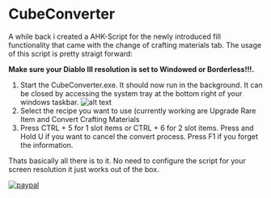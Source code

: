 # CubeConverter
A while back i created a AHK-Script for the newly introduced fill functionality that came with the change of crafting materials tab.
The usage of this script is pretty straigt forward:

**Make sure your Diablo III resolution is set to Windowed or Borderless!!!.**

1. Start the CubeConverter.exe. It should now run in the background. It can be closed by accessing the system tray at the bottom right of your windows taskbar.
![alt text](https://i.imgur.com/StDYUzd.jpg)
2. Select the recipe you want to use (currently working are Upgrade Rare Item and Convert Crafting Materials 
3. Press CTRL + 5 for 1 slot items or CTRL + 6 for 2 slot items. Press and Hold U if you want to cancel the convert process. Press F1 if you forget the information.

Thats basically all there is to it. No need to configure the script for your screen resolution it just works out of the box.

[![paypal](https://www.paypalobjects.com/en_US/i/btn/btn_donateCC_LG.gif)](https://www.paypal.me/DaLeberkasPepi)
